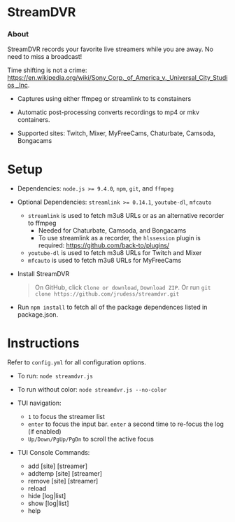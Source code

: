 StreamDVR
==========

### About ###

StreamDVR records your favorite live streamers while you are away.  No need to miss a broadcast!

Time shifting is not a crime:
https://en.wikipedia.org/wiki/Sony_Corp._of_America_v._Universal_City_Studios,_Inc.

* Captures using either ffmpeg or streamlink to ts constainers

* Automatic post-processing converts recordings to mp4 or mkv containers.

* Supported sites: Twitch, Mixer, MyFreeCams, Chaturbate, Camsoda, Bongacams

Setup
==========

* Dependencies: `node.js >= 9.4.0`, `npm`, `git`, and `ffmpeg`
* Optional Dependencies: `streamlink >= 0.14.1`, `youtube-dl`, `mfcauto`

  * `streamlink` is used to fetch m3u8 URLs or as an alternative recorder to ffmpeg
    * Needed for Chaturbate, Camsoda, and Bongacams
    * To use streamlink as a recorder, the `hlssession` plugin is required: https://github.com/back-to/plugins/
  * `youtube-dl` is used to fetch m3u8 URLs for Twitch and Mixer
  * `mfcauto` is used to fetch m3u8 URLs for MyFreeCams

* Install StreamDVR
  >On GitHub, click `Clone or download`, `Download ZIP`.
  >Or run `git clone https://github.com/jrudess/streamdvr.git`

* Run `npm install` to fetch all of the package dependences listed in package.json.

Instructions
===========

Refer to `config.yml` for all configuration options.

* To run: `node streamdvr.js`
* To run without color: `node streamdvr.js --no-color`

* TUI navigation:
    * `1` to focus the streamer list
    * `enter` to focus the input bar.  `enter` a second time to re-focus the log (if enabled)
    * `Up/Down/PgUp/PgDn` to scroll the active focus

* TUI Console Commands:
    * add     [site] [streamer]
    * addtemp [site] [streamer]
    * remove  [site] [streamer]
    * reload
    * hide [log|list]
    * show [log|list]
    * help
